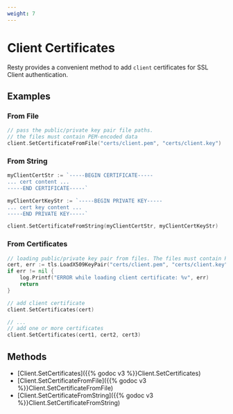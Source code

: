 ```yaml
---
weight: 7
---
```


# Client Certificates

Resty provides a convenient method to add `client` certificates for SSL Client authentication.

## Examples

### From File

```go
// pass the public/private key pair file paths.
// the files must contain PEM-encoded data
client.SetCertificateFromFile("certs/client.pem", "certs/client.key")
```

### From String

```go
myClientCertStr := `-----BEGIN CERTIFICATE-----
... cert content ...
-----END CERTIFICATE-----`

myClientCertKeyStr := `-----BEGIN PRIVATE KEY-----
... cert key content ...
-----END PRIVATE KEY-----`

client.SetCertificateFromString(myClientCertStr, myClientCertKeyStr)
```

### From Certificates

```go
// loading public/private key pair from files. The files must contain PEM-encoded data.
cert, err := tls.LoadX509KeyPair("certs/client.pem", "certs/client.key")
if err != nil {
    log.Printf("ERROR while loading client certificate: %v", err)
    return
}

// add client certificate
client.SetCertificates(cert)

// ...
// add one or more certificates
client.SetCertificates(cert1, cert2, cert3)
```

## Methods

* [Client.SetCertificates]({{% godoc v3 %}}Client.SetCertificates)
* [Client.SetCertificateFromFile]({{% godoc v3 %}}Client.SetCertificateFromFile)
* [Client.SetCertificateFromString]({{% godoc v3 %}}Client.SetCertificateFromString)